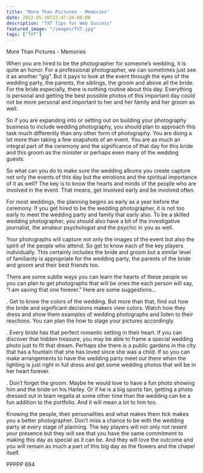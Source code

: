 ```yaml
---
title: "More Than Pictures - Memories"
date: 2022-05-30T22:47:20-08:00
description: "TXT Tips for Web Success"
featured_image: "/images/TXT.jpg"
tags: ["TXT"]
---
```


More Than Pictures - Memories

When you are hired to be the photographer for someone’s wedding, it is quite an honor.  For a  professional photographer, we can sometimes just see it as another “gig”.  But it pays to look at the event through the eyes of the wedding party, the parents, the siblings, the groom and above all the bride.  For the bride especially, there is nothing routine about this day.  Everything is personal and getting the best possible photos of this important day could not be more personal and important to her and her family and her groom as well.

So if you are expanding into or setting out on building your photography business to include wedding photography, you should plan to approach this task much differently than any other form of photography.  You are doing a lot more than taking a few snapshots of an event.  You are as much an integral part of the ceremony and the significance of that day for this bride and this groom as the minister or perhaps even many of the wedding guests.

So what can you do to make sure the wedding albums you create capture not only the events of this day but the emotions and the spiritual importance of it as well?  The key is to know the hearts and minds of the people who are involved in the event.  That means, get involved early and be involved often.

For most weddings, the planning begins as early as a year before the ceremony.  If you get hired to be the wedding photographer, it is not too early to meet the wedding party and family that early also.  To be a skilled wedding photographer, you should also have a bit of the investigative journalist, the amateur psychologist and the psychic in you as well.

Your photographs will capture not only the images of the event but also the spirit of the people who attend.  So get to know each of the key players individually.  This certainly includes the bride and groom but a similar level of familiarity is appropriate for the wedding party, the parents of the bride and groom and their best friends too.

There are some subtle ways you can learn the hearts of these people so you can plan to get photographs that will be ones the each person will say, “I am saving that one forever.”  Here are some suggestions…

.	Get to know the colors of the wedding.  But more than that, find out how the bride and significant decisions makers view colors.  Watch how they dress and show them examples of wedding photographs and listen to their reactions.  You can plan the how to stage your pictures accordingly.

.	Every bride has that perfect romantic setting in their heart.  If you can discover that hidden treasure, you may be able to frame a special wedding photo just to fit that dream.  Perhaps she there is a public gardens in the city that has a fountain that she has loved since she was a child.  If so you can make arrangements to have the wedding party meet out there when the lighting is just right in full dress and get some wedding photos that will be in her heart forever.

.	Don’t forget the groom.  Maybe he would love to have a fun photo showing him and the bride on his Harley.  Or if he is a big sports fan, getting a photo dressed out in team regalia at some other time than the wedding can be a fun addition to the portfolio.  And it will mean a lot to him too.

Knowing the people, their personalities and what makes them tick makes you a better photographer.  Don’t miss a chance to be with the wedding party at every stage of planning.  The key players will not only not resent your presence but they will see that you have the same commitment to making this day as special as it can be.  And they will love the outcome and you will remain as much a part of this big day as the flowers and the chapel itself.

PPPPP 694

